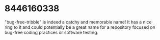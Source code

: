 # 8446160338
"bug-free-tribble" is indeed a catchy and memorable name! It has a nice ring to it and could potentially be a great name for a repository focused on bug-free coding practices or software testing.
